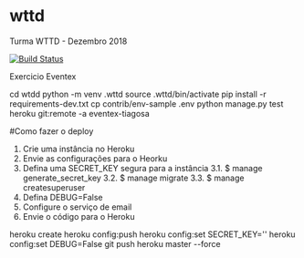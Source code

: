 # wttd

Turma WTTD - Dezembro 2018

[![Build Status](https://www.travis-ci.org/Tiagorsa/wttd.svg?branch=master)](https://www.travis-ci.org/Tiagorsa/wttd)

Exercicio Eventex


cd wtdd
python -m venv .wttd
source .wttd/bin/activate
pip install -r requirements-dev.txt
cp contrib/env-sample .env
python manage.py test
heroku git:remote -a eventex-tiagosa

#Como fazer o deploy
1. Crie uma instância no Heroku
2. Envie as configurações para o Heorku
3. Defina uma SECRET_KEY segura para a instância
3.1. $ manage generate_secret_key 
3.2. $ manage migrate
3.3. $ manage createsuperuser
4. Defina DEBUG=False
5. Configure o serviço de email
6. Envie o código para o Heroku

heroku create <minhainstancia>
heroku config:push
heroku config:set SECRET_KEY='<new scret key>'
heroku config:set DEBUG=False
git push heroku master --force
